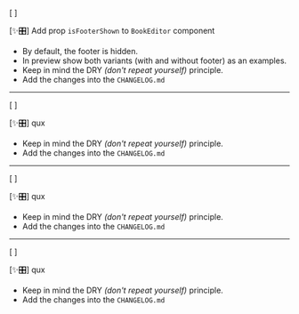 [ ]

[✨🎛] Add prop `isFooterShown` to `BookEditor` component

-   By default, the footer is hidden.
-   In preview show both variants (with and without footer) as an examples.
-   Keep in mind the DRY _(don't repeat yourself)_ principle.
-   Add the changes into the `CHANGELOG.md`

---

[ ]

[✨🎛] qux

-   Keep in mind the DRY _(don't repeat yourself)_ principle.
-   Add the changes into the `CHANGELOG.md`

---

[ ]

[✨🎛] qux

-   Keep in mind the DRY _(don't repeat yourself)_ principle.
-   Add the changes into the `CHANGELOG.md`

---

[ ]

[✨🎛] qux

-   Keep in mind the DRY _(don't repeat yourself)_ principle.
-   Add the changes into the `CHANGELOG.md`
